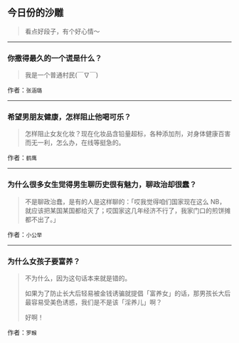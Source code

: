 ## 今日份的沙雕

> 看点好段子，有个好心情～


 
---

### 你撒得最久的一个谎是什么？

> 我是一个普通村民(￣∇￣)


作者：`张涵璐`

---

### 希望男朋友健康，怎样阻止他喝可乐？

> 怎样阻止女友化妆？现在化妆品含铅量超标，各种添加剂，对身体健康百害而无一利，怎么办，在线等挺急的。


作者：`鹤鹰`

---

### 为什么很多女生觉得男生聊历史很有魅力，聊政治却很蠢？

> 不是聊政治蠢，是有的人是这样聊的：「哎我觉得咱们国家现在这么 NB，就应该把某国某国都给灭了；哎国家这几年经济不行了，我家门口的煎饼摊都不出了。」


作者：`小公举`

---

### 为什么女孩子要富养？

> 不为什么，因为这句话本来就是错的。
> 
> 如果为了防止长大后轻易被金钱诱骗就提倡「富养女」的话，那男孩长大后最容易受美色诱惑，我们是不是该「淫养儿」啊？
> 
> 好啊！


作者：`罗睺`
